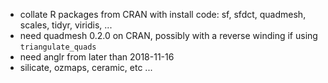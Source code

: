 * collate R packages from CRAN with install code: sf, sfdct, quadmesh, scales, tidyr, viridis, ...
* need quadmesh 0.2.0 on CRAN, possibly with a reverse winding if using `triangulate_quads`
* need anglr from later than 2018-11-16
* silicate, ozmaps, ceramic, etc ...

